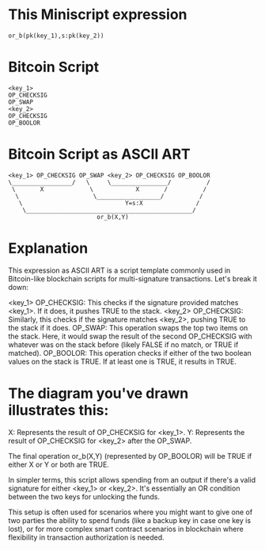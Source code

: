 

# This Miniscript expression
```
or_b(pk(key_1),s:pk(key_2))
```

# Bitcoin Script
```
<key_1>
OP_CHECKSIG
OP_SWAP 
<key_2>
OP_CHECKSIG
OP_BOOLOR
```

# Bitcoin Script as ASCII ART
```
<key_1> OP_CHECKSIG OP_SWAP <key_2> OP_CHECKSIG OP_BOOLOR
\_________________/   \     \________________/          /
 \       X             \            X       /          /
  \                     \__________________/          /
   \                             Y=s:X               /
    \_______________________________________________/
                         or_b(X,Y)
```

# Explanation

This expression as ASCII ART is a script template commonly used in Bitcoin-like blockchain scripts for multi-signature transactions. Let's break it down:

<key_1> OP_CHECKSIG: This checks if the signature provided matches <key_1>. If it does, it pushes TRUE to the stack.
<key_2> OP_CHECKSIG: Similarly, this checks if the signature matches <key_2>, pushing TRUE to the stack if it does.
OP_SWAP: This operation swaps the top two items on the stack. Here, it would swap the result of the second OP_CHECKSIG with whatever was on the stack before (likely FALSE if no match, or TRUE if matched).
OP_BOOLOR: This operation checks if either of the two boolean values on the stack is TRUE. If at least one is TRUE, it results in TRUE.

# The diagram you've drawn illustrates this:

X: Represents the result of OP_CHECKSIG for <key_1>.
Y: Represents the result of OP_CHECKSIG for <key_2> after the OP_SWAP.

The final operation or_b(X,Y) (represented by OP_BOOLOR) will be TRUE if either X or Y or both are TRUE. 

In simpler terms, this script allows spending from an output if there's a valid signature for either <key_1> or <key_2>. It's essentially an OR condition between the two keys for unlocking the funds.

This setup is often used for scenarios where you might want to give one of two parties the ability to spend funds (like a backup key in case one key is lost), or for more complex smart contract scenarios in blockchain where flexibility in transaction authorization is needed.
